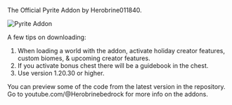 The Official Pyrite Addon by Herobrine011840.

![Pyrite Addon](https://github.com/Herobrine011840/Pyrite-Addon-for-Minecraft-Bedrock/assets/139717119/a82f3e58-09c4-41f5-a946-428331574c9c)

A few tips on downloading:
1. When loading a world with the addon, activate holiday creator features, custom biomes, & upcoming creator features.
2. If you activate bonus chest there will be a guidebook in the chest.
3. Use version 1.20.30 or higher.

You can preview some of the code from the latest version in the repository.
Go to youtube.com/@Herobrinebedrock for more info on the addons.

